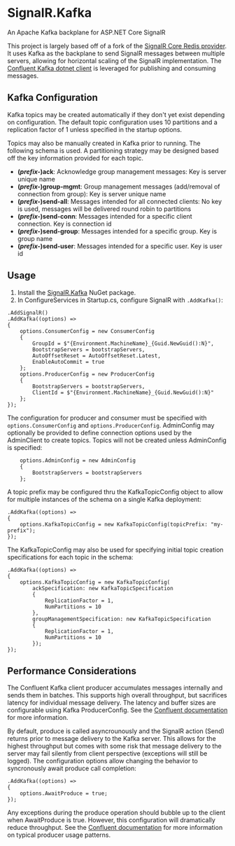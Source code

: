 # SignalR.Kafka

An Apache Kafka backplane for ASP.NET Core SignalR

This project is largely based off of a fork of the [SignalR Core Redis provider](https://github.com/dotnet/aspnetcore/tree/main/src/SignalR/server/StackExchangeRedis). It uses Kafka as the backplane to send SignalR messages between multiple servers, allowing for horizontal scaling of the SignalR implementation. The [Confluent Kafka dotnet client](https://github.com/confluentinc/confluent-kafka-dotnet) is leveraged for publishing and consuming messages.

## Kafka Configuration

Kafka topics may be created automatically if they don't yet exist depending on configuration. The default topic configuration uses 10 partitions and a replication factor of 1 unless specified in the startup options.

Topics may also be manually created in Kafka prior to running. The following schema is used. A partitioning strategy may be designed based off the key information provided for each topic.
* **(_prefix-_)ack**: Acknowledge group management messages: Key is server unique name
* **(_prefix-_)group-mgmt**: Group management messages (add/removal of connection from group): Key is server unique name
* **(_prefix-_)send-all**: Messages intended for all connected clients: No key is used, messages will be delivered round robin to partitions
* **(_prefix-_)send-conn**: Messages intended for a specific client connection. Key is connection id
* **(_prefix-_)send-group**: Messages intended for a specific group. Key is group name
* **(_prefix-_)send-user**: Messages intended for a specific user. Key is user id

## Usage

1. Install the [SignalR.Kafka](https://www.nuget.org/packages/SignalR.Kafka/) NuGet package.
2. In ConfigureServices in Startup.cs, configure SignalR with `.AddKafka()`:

```
.AddSignalR()
.AddKafka((options) =>
{
    options.ConsumerConfig = new ConsumerConfig
    {
        GroupId = $"{Environment.MachineName}_{Guid.NewGuid():N}",
        BootstrapServers = bootstrapServers,
        AutoOffsetReset = AutoOffsetReset.Latest,
        EnableAutoCommit = true
    };
    options.ProducerConfig = new ProducerConfig
    {
        BootstrapServers = bootstrapServers,
        ClientId = $"{Environment.MachineName}_{Guid.NewGuid():N}"
    };
});
```

The configuration for producer and consumer must be specified with `options.ConsumerConfig` and `options.ProducerConfig`. AdminConfig may optionally be provided to define connection options used by the AdminClient to create topics. Topics will not be created unless AdminConfig is specified:
```
    options.AdminConfig = new AdminConfig
    {
        BootstrapServers = bootstrapServers
    };

```

A topic prefix may be configured thru the KafkaTopicConfig object to allow for multiple instances of the schema on a single Kafka deployment:

```
.AddKafka((options) =>
{
    options.KafkaTopicConfig = new KafkaTopicConfig(topicPrefix: "my-prefix");
});
```

The KafkaTopicConfig may also be used for specifying initial topic creation specifications for each topic in the schema:

```
.AddKafka((options) =>
{
    options.KafkaTopicConfig = new KafkaTopicConfig(
        ackSpecification: new KafkaTopicSpecification
        {
            ReplicationFactor = 1,
            NumPartitions = 10
        },
        groupManagementSpecification: new KafkaTopicSpecification
        {
            ReplicationFactor = 1,
            NumPartitions = 10
        });
});
```

## Performance Considerations

The Confluent Kafka client producer accumulates messages internally and sends them in batches. This supports high overall throughput, but sacrifices latency for individual message delivery. The latency and buffer sizes are configurable using Kafka ProducerConfig. See the [Confluent documentation](https://docs.confluent.io/platform/current/installation/configuration/producer-configs.html) for more information.

By default, produce is called asyncrounously and the SignalR action (Send) returns prior to message delivery to the Kafka server. This allows for the highest throughput but comes with some risk that message delivery to the server may fail silently from client perspective (exceptions will still be logged). The configuration options allow changing the behavior to syncronously await produce call completion:

```
.AddKafka((options) =>
{
    options.AwaitProduce = true;
});
```

Any exceptions during the produce operation should bubble up to the client when AwaitProduce is true. However, this configuration will dramatically reduce throughput. See the [Confluent documentation](https://docs.confluent.io/clients-confluent-kafka-dotnet/current/overview.html#producer) for more information on typical producer usage patterns.
